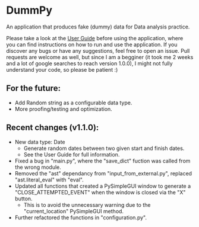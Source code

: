 # DummPy
An application that produces fake (dummy) data for Data analysis practice.

Please take a look at the [User Guide](https://github.com/AntonisTorb/dummPy/blob/main/User%20Guide.pdf) before using the application, where you can find instructions on how to run and use the application. If you discover any bugs or have any suggestions, feel free to open an issue. Pull requests are welcome as well, but since I am a begginer (it took me 2 weeks and a lot of google searches to reach version 1.0.0), I might not fully understand your code, so please be patient :) 

## For the future:
- Add Random string as a configurable data type.
- More proofing/testing and optimization.

## Recent changes (v1.1.0):

- New data type: Date
	- Generate random dates between two given start and finish dates.
	- See the User Guide for full information.
- Fixed a bug in "main.py", where the "save_dict" fuction was called from the wrong module.
- Removed the "ast" dependancy from "input_from_external.py", replaced "ast.literal_eval" with "eval".
- Updated all functions that created a PySimpleGUI window to generate a "CLOSE_ATTEMPTED_EVENT" when the window is closed via the "X" button.
	- This is to avoid the unnecessary warning due to the "current_location" PySimpleGUI method.
- Further refactored the functions in "configuration.py".